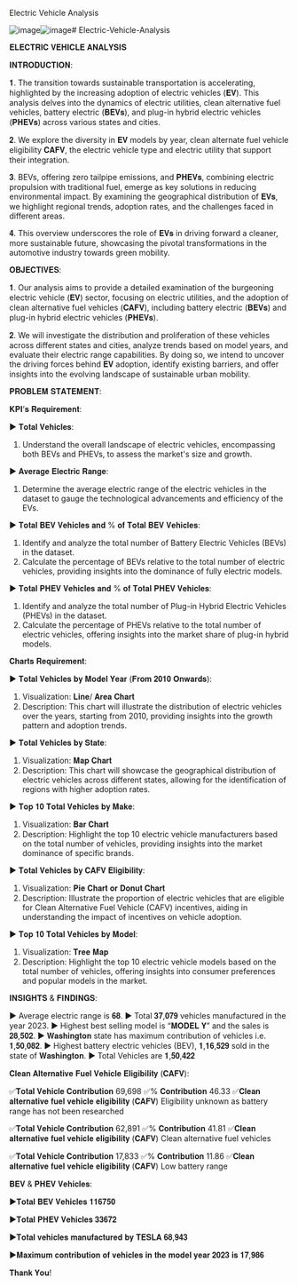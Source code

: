 Electric Vehicle Analysis


![image](https://github.com/Shravan-art/Electric-Vehicle-Analysis/assets/84736720/9b326a7b-7ab2-40b2-ba24-82fae54913e4)![image](https://github.com/Shravan-art/Electric-Vehicle-Analysis/assets/84736720/f0df2494-a477-4cdf-9076-c95c20eece82)# Electric-Vehicle-Analysis



𝐄𝐋𝐄𝐂𝐓𝐑𝐈𝐂 𝐕𝐄𝐇𝐈𝐂𝐋𝐄 𝐀𝐍𝐀𝐋𝐘𝐒𝐈𝐒


𝐈𝐍𝐓𝐑𝐎𝐃𝐔𝐂𝐓𝐈𝐎𝐍:


𝟏. The transition towards sustainable transportation is accelerating, highlighted by the increasing adoption of electric vehicles (𝐄𝐕). This analysis delves into the dynamics of electric utilities, clean alternative fuel vehicles, battery electric (𝐁𝐄𝐕𝐬), and plug-in hybrid electric vehicles (𝐏𝐇𝐄𝐕𝐬) across various states and cities.

𝟐. We explore the diversity in 𝐄𝐕 models by year, clean alternate fuel vehicle eligibility 𝐂𝐀𝐅𝐕, the electric vehicle type and electric utility that support their integration.

𝟑. BEVs, offering zero tailpipe emissions, and 𝐏𝐇𝐄𝐕𝐬, combining electric propulsion with traditional fuel, emerge as key solutions in reducing environmental impact. By examining the geographical distribution of 𝐄𝐕𝐬, we highlight regional trends, adoption rates, and the challenges faced in different areas.

𝟒. This overview underscores the role of 𝐄𝐕𝐬 in driving forward a cleaner, more sustainable future, showcasing the pivotal transformations in the automotive industry towards green mobility.


𝐎𝐁𝐉𝐄𝐂𝐓𝐈𝐕𝐄𝐒:


𝟏. Our analysis aims to provide a detailed examination of the burgeoning electric vehicle (𝐄𝐕) sector, focusing on electric utilities, and the adoption of clean alternative fuel vehicles (𝐂𝐀𝐅𝐕), including battery electric (𝐁𝐄𝐕𝐬) and plug-in hybrid electric vehicles (𝐏𝐇𝐄𝐕𝐬).

𝟐. We will investigate the distribution and proliferation of these vehicles across different states and cities, analyze trends based on model years, and evaluate their electric range capabilities. By doing so, we intend to uncover the driving forces behind 𝐄𝐕 adoption, identify existing barriers, and offer insights into the evolving landscape of sustainable urban mobility.


𝐏𝐑𝐎𝐁𝐋𝐄𝐌 𝐒𝐓𝐀𝐓𝐄𝐌𝐄𝐍𝐓:


𝐊𝐏𝐈’𝐬 𝐑𝐞𝐪𝐮𝐢𝐫𝐞𝐦𝐞𝐧𝐭:

▶️	𝐓𝐨𝐭𝐚𝐥 𝐕𝐞𝐡𝐢𝐜𝐥𝐞𝐬:
1.	Understand the overall landscape of electric vehicles, encompassing both BEVs and PHEVs, to assess the market's size and growth.

▶️ 𝐀𝐯𝐞𝐫𝐚𝐠𝐞 𝐄𝐥𝐞𝐜𝐭𝐫𝐢𝐜 𝐑𝐚𝐧𝐠𝐞:
1.	Determine the average electric range of the electric vehicles in the dataset to gauge the technological advancements and efficiency of the EVs.

▶️ 𝐓𝐨𝐭𝐚𝐥 𝐁𝐄𝐕 𝐕𝐞𝐡𝐢𝐜𝐥𝐞𝐬 𝐚𝐧𝐝 % 𝐨𝐟 𝐓𝐨𝐭𝐚𝐥 𝐁𝐄𝐕 𝐕𝐞𝐡𝐢𝐜𝐥𝐞𝐬:
1.	Identify and analyze the total number of Battery Electric Vehicles (BEVs) in the dataset.
2.	Calculate the percentage of BEVs relative to the total number of electric vehicles, providing insights into the dominance of fully electric models.

▶️ 𝐓𝐨𝐭𝐚𝐥 𝐏𝐇𝐄𝐕 𝐕𝐞𝐡𝐢𝐜𝐥𝐞𝐬 𝐚𝐧𝐝 % 𝐨𝐟 𝐓𝐨𝐭𝐚𝐥 𝐏𝐇𝐄𝐕 𝐕𝐞𝐡𝐢𝐜𝐥𝐞𝐬:
1.	Identify and analyze the total number of Plug-in Hybrid Electric Vehicles (PHEVs) in the dataset.
2.	Calculate the percentage of PHEVs relative to the total number of electric vehicles, offering insights into the market share of plug-in hybrid models.


𝐂𝐡𝐚𝐫𝐭𝐬 𝐑𝐞𝐪𝐮𝐢𝐫𝐞𝐦𝐞𝐧𝐭:

▶️	𝐓𝐨𝐭𝐚𝐥 𝐕𝐞𝐡𝐢𝐜𝐥𝐞𝐬 𝐛𝐲 𝐌𝐨𝐝𝐞𝐥 𝐘𝐞𝐚𝐫 (𝐅𝐫𝐨𝐦 𝟐𝟎𝟏𝟎 𝐎𝐧𝐰𝐚𝐫𝐝𝐬):
1.	Visualization: 𝐋𝐢𝐧𝐞/ 𝐀𝐫𝐞𝐚 𝐂𝐡𝐚𝐫𝐭
2.	Description: This chart will illustrate the distribution of electric vehicles over the years, starting from 2010, providing insights into the growth pattern and adoption trends.

▶️ 𝐓𝐨𝐭𝐚𝐥 𝐕𝐞𝐡𝐢𝐜𝐥𝐞𝐬 𝐛𝐲 𝐒𝐭𝐚𝐭𝐞:
1.	Visualization: 𝐌𝐚𝐩 𝐂𝐡𝐚𝐫𝐭 
2.	Description: This chart will showcase the geographical distribution of electric vehicles across different states, allowing for the identification of regions with higher adoption rates.

▶️ 𝐓𝐨𝐩 𝟏𝟎 𝐓𝐨𝐭𝐚𝐥 𝐕𝐞𝐡𝐢𝐜𝐥𝐞𝐬 𝐛𝐲 𝐌𝐚𝐤𝐞:
1.	Visualization: 𝐁𝐚𝐫 𝐂𝐡𝐚𝐫𝐭 
2.	Description: Highlight the top 10 electric vehicle manufacturers based on the total number of vehicles, providing insights into the market dominance of specific brands.

▶️ 𝐓𝐨𝐭𝐚𝐥 𝐕𝐞𝐡𝐢𝐜𝐥𝐞𝐬 𝐛𝐲 𝐂𝐀𝐅𝐕 𝐄𝐥𝐢𝐠𝐢𝐛𝐢𝐥𝐢𝐭𝐲:
1.	Visualization: 𝐏𝐢𝐞 𝐂𝐡𝐚𝐫𝐭 𝐨𝐫 𝐃𝐨𝐧𝐮𝐭 𝐂𝐡𝐚𝐫𝐭
2.	Description: Illustrate the proportion of electric vehicles that are eligible for Clean Alternative Fuel Vehicle (CAFV) incentives, aiding in understanding the impact of incentives on vehicle adoption.

▶️ 𝐓𝐨𝐩 𝟏𝟎 𝐓𝐨𝐭𝐚𝐥 𝐕𝐞𝐡𝐢𝐜𝐥𝐞𝐬 𝐛𝐲 𝐌𝐨𝐝𝐞𝐥:
1.	Visualization: 𝐓𝐫𝐞𝐞 𝐌𝐚𝐩
2.	Description: Highlight the top 10 electric vehicle models based on the total number of vehicles, offering insights into consumer preferences and popular models in the market.


𝐈𝐍𝐒𝐈𝐆𝐇𝐓𝐒 & 𝐅𝐈𝐍𝐃𝐈𝐍𝐆𝐒:


▶️	Average electric range is 𝟔𝟖.
▶️	Total 𝟑𝟕,𝟎𝟕𝟗 vehicles manufactured in the year 2023.
▶️	Highest best selling model is “𝐌𝐎𝐃𝐄𝐋  𝐘” and the sales is 𝟐𝟖,𝟓𝟎𝟐.
▶️	𝐖𝐚𝐬𝐡𝐢𝐧𝐠𝐭𝐨𝐧 state has maximum contribution of vehicles i.e. 𝟏,𝟓𝟎,𝟎𝟖𝟐.
▶️	Highest battery electric vehicles (BEV), 𝟏,𝟏𝟔,𝟓𝟐𝟗 sold in the state of 𝐖𝐚𝐬𝐡𝐢𝐧𝐠𝐭𝐨𝐧.
▶️	Total Vehicles are 𝟏,𝟓𝟎,𝟒𝟐𝟐


 𝐂𝐥𝐞𝐚𝐧 𝐀𝐥𝐭𝐞𝐫𝐧𝐚𝐭𝐢𝐯𝐞 𝐅𝐮𝐞𝐥 𝐕𝐞𝐡𝐢𝐜𝐥𝐞 𝐄𝐥𝐢𝐠𝐢𝐛𝐢𝐥𝐢𝐭𝐲 (𝐂𝐀𝐅𝐕):
 
 
✅𝐓𝐨𝐭𝐚𝐥 𝐕𝐞𝐡𝐢𝐜𝐥𝐞 𝐂𝐨𝐧𝐭𝐫𝐢𝐛𝐮𝐭𝐢𝐨𝐧	69,698 
✅% 𝐂𝐨𝐧𝐭𝐫𝐢𝐛𝐮𝐭𝐢𝐨𝐧	46.33
✅𝐂𝐥𝐞𝐚𝐧 𝐚𝐥𝐭𝐞𝐫𝐧𝐚𝐭𝐢𝐯𝐞 𝐟𝐮𝐞𝐥 𝐯𝐞𝐡𝐢𝐜𝐥𝐞 𝐞𝐥𝐢𝐠𝐢𝐛𝐢𝐥𝐢𝐭𝐲 (𝐂𝐀𝐅𝐕) Eligibility unknown as battery range has not been researched


✅𝐓𝐨𝐭𝐚𝐥 𝐕𝐞𝐡𝐢𝐜𝐥𝐞 𝐂𝐨𝐧𝐭𝐫𝐢𝐛𝐮𝐭𝐢𝐨𝐧	62,891 
✅% 𝐂𝐨𝐧𝐭𝐫𝐢𝐛𝐮𝐭𝐢𝐨𝐧	41.81
✅𝐂𝐥𝐞𝐚𝐧 𝐚𝐥𝐭𝐞𝐫𝐧𝐚𝐭𝐢𝐯𝐞 𝐟𝐮𝐞𝐥 𝐯𝐞𝐡𝐢𝐜𝐥𝐞 𝐞𝐥𝐢𝐠𝐢𝐛𝐢𝐥𝐢𝐭𝐲 (𝐂𝐀𝐅𝐕) Clean alternative fuel vehicles


✅𝐓𝐨𝐭𝐚𝐥 𝐕𝐞𝐡𝐢𝐜𝐥𝐞 𝐂𝐨𝐧𝐭𝐫𝐢𝐛𝐮𝐭𝐢𝐨𝐧	17,833 
✅% 𝐂𝐨𝐧𝐭𝐫𝐢𝐛𝐮𝐭𝐢𝐨𝐧	11.86
✅𝐂𝐥𝐞𝐚𝐧 𝐚𝐥𝐭𝐞𝐫𝐧𝐚𝐭𝐢𝐯𝐞 𝐟𝐮𝐞𝐥 𝐯𝐞𝐡𝐢𝐜𝐥𝐞 𝐞𝐥𝐢𝐠𝐢𝐛𝐢𝐥𝐢𝐭𝐲 (𝐂𝐀𝐅𝐕) Low battery range



𝐁𝐄𝐕  &  𝐏𝐇𝐄𝐕  𝐕𝐞𝐡𝐢𝐜𝐥𝐞𝐬:

▶️𝐓𝐨𝐭𝐚𝐥 𝐁𝐄𝐕 𝐕𝐞𝐡𝐢𝐜𝐥𝐞𝐬 𝟏𝟏𝟔𝟕𝟓𝟎

▶️𝐓𝐨𝐭𝐚𝐥 𝐏𝐇𝐄𝐕 𝐕𝐞𝐡𝐢𝐜𝐥𝐞𝐬 𝟑𝟑𝟔𝟕𝟐

▶️𝐓𝐨𝐭𝐚𝐥 𝐯𝐞𝐡𝐢𝐜𝐥𝐞𝐬 𝐦𝐚𝐧𝐮𝐟𝐚𝐜𝐭𝐮𝐫𝐞𝐝 𝐛𝐲 𝐓𝐄𝐒𝐋𝐀 𝟔𝟖,𝟗𝟒𝟑

▶️𝐌𝐚𝐱𝐢𝐦𝐮𝐦 𝐜𝐨𝐧𝐭𝐫𝐢𝐛𝐮𝐭𝐢𝐨𝐧 𝐨𝐟 𝐯𝐞𝐡𝐢𝐜𝐥𝐞𝐬 𝐢𝐧 𝐭𝐡𝐞 𝐦𝐨𝐝𝐞𝐥 𝐲𝐞𝐚𝐫 𝟐𝟎𝟐𝟑 𝐢𝐬 𝟏𝟕,𝟗𝟖𝟔



 
𝐓𝐡𝐚𝐧𝐤 𝐘𝐨𝐮!




